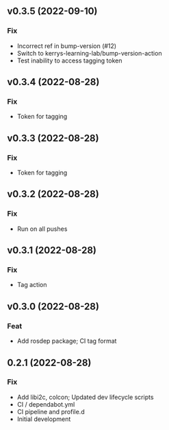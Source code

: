 ## v0.3.5 (2022-09-10)

### Fix

- Incorrect ref in bump-version (#12)
- Switch to kerrys-learning-lab/bump-version-action
- Test inability to access tagging token

## v0.3.4 (2022-08-28)

### Fix

- Token for tagging

## v0.3.3 (2022-08-28)

### Fix

- Token for tagging

## v0.3.2 (2022-08-28)

### Fix

- Run on all pushes

## v0.3.1 (2022-08-28)

### Fix

- Tag action

## v0.3.0 (2022-08-28)

### Feat

- Add rosdep package; CI tag format

## 0.2.1 (2022-08-28)

### Fix

- Add libi2c, colcon; Updated dev lifecycle scripts
- CI / dependabot.yml
- CI pipeline and profile.d
- Initial development
